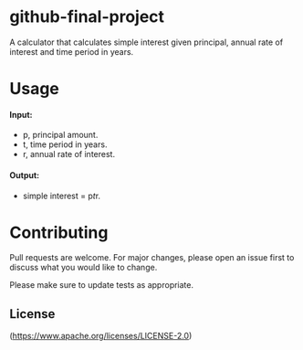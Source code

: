 # github-final-project

A calculator that calculates simple interest given principal, annual rate of interest and time period in years.

# Usage
#### Input:
   - p, principal amount.
   - t, time period in years.
   - r, annual rate of interest.
#### Output:
   - simple interest = p*t*r.

# Contributing
Pull requests are welcome. For major changes, please open an issue first to discuss what you would like to change.

Please make sure to update tests as appropriate.

## License
(https://www.apache.org/licenses/LICENSE-2.0)

